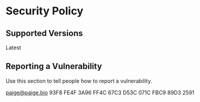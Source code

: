 # Security Policy

## Supported Versions

Latest

## Reporting a Vulnerability

Use this section to tell people how to report a vulnerability.

paige@paige.bio
93F8 FE4F 3A96 FF4C 67C3 D53C 071C FBC9 89D3 2591
